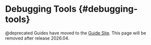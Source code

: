 # Debugging Tools {#debugging-tools}

@deprecated Guides have moved to the [Guide Site](https://guide.riot-os.org/build-system/debugging_aids/).
This page will be removed after release 2026.04.
